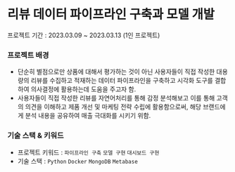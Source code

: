 # 리뷰 데이터 파이프라인 구축과 모델 개발
프로젝트 기간 : 2023.03.09 ~ 2023.03.13 (1인 프로젝트)

### 프로젝트 배경
- 단순히 별점으로만 상품에 대해서 평가하는 것이 아닌 사용자들이 직접 작성한 대용량의 리뷰를 수집하고 적재하는 데이터 파이프라인을 구축하고 시각화 도구를 결합하여 의사결정에 활용하는데 도움을 주고자 함.
- 사용자들이 직접 작성한 리뷰를 자연어처리를 통해 감정 분석해보고 이를 통해 고객의 의견을 이해하고 제품 개선 및 마케팅 전략 수립에 활용함으로써, 해당 브랜드에게 분석 내용을 공유하여 매출 극대화를 시키기 위함.

### 기술 스택 & 키워드
- 프로젝트 키워드 : ```파이프라인 구축``` ```모델 구현``` ```대시보드 구현```
- 기술 스택 : ```Python``` ```Docker``` ```MongoDB``` ```Metabase```

